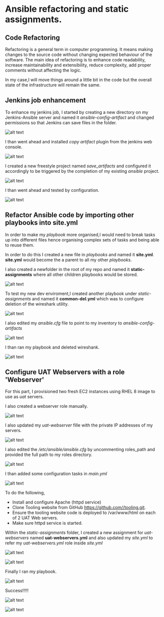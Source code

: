 # Ansible refactoring and static assignments. #

## Code Refactoring ##

Refactoring is a general term in computer programming. It means making changes to the source code without changing expected behaviour of the software. The main idea of refactoring is to enhance code readability, increase maintainability and extensibility, reduce complexity, add proper comments without affecting the logic.

In my case,I will move things around a little bit in the code but the overall state of the infrastructure will remain the same.

## Jenkins job enhancement ##

To enhance my jenkins job, I started by creating a new directory on my Jenkins-Ansible server and named it *ansible-config-artifact* and changed permissions so that Jenkins can save files in the folder.

![alt text](<images/1-created dir and changed permissions.png>)


I  than went ahead and installed *copy artifact* plugin from the jenkins web console.

![alt text](<images/2 - installed copy artifact.png>)

I created a new freestyle project named *save_artifacts* and configured it accordingly to be triggered by the completion of my existing *ansible* project.

![alt text](<images/3 -created new free style project.png>)


I than went ahead and tested by configuration.


![alt text](<images/4 -tested save -artifacts.png>)


## Refactor Ansible code by importing other playbooks into site.yml ##

In order to make my *playbook* more organised,I would need to break tasks up into different files hence organising complex sets of tasks and being able to reuse them.

In order to do this I created a new file in *playbooks* and named it **site.yml**. **site.yml** would become the a parent to all my other *playbooks*.

I also created a newfolder in the root of my repo and named it **static-assignments** where all other children playbooks would be stored.

![alt text](<images/4 -created site.yml and static-assi and moved common.yml.png>)


To test my new dev enviroment,I created another playbook under *static-assignments* and named it **common-del.yml** which was to configure deletion of the wireshark utility. 

![alt text](<images/5-updated site.yml.png>)

I also edited my *ansible.cfg* file to point to my inventory to *ansible-config-artifacts*

![alt text](<images/6-edited ansible.cfg file.png>)

I than ran my playbook and deleted wireshank.

![alt text](<images/7 -deleted wireshark.png>)

## Configure UAT Webservers with a role 'Webserver' ##

For this part, I provisioned two fresh EC2 instances using RHEL 8 image to use as *uat* servers.

I also created a webserver role manually.

![alt text](<images/9-created webserver roles maneully.png>)


I also updated my *uat-webserver* fille with the private IP addresses of my servers.

![alt text](<images/10 - updated uta.yml.png>)

I also edited the */etc/ansible/ansible.cfg* by uncommenting roles_path and provided the full path to my roles directory.

![alt text](<images/11-updated ansible cfg.png>)

I than added some configuration tasks in *main.yml* 

![alt text](<images/12- updated main.yml.png>)

To do the following,

- Install and configure Apache (httpd service)
- Clone Tooling website from GitHub https://github.com//tooling.git.
- Ensure the tooling website code is deployed to /var/www/html on each of 2 UAT Web servers.
- Make sure httpd service is started.

Within the *static-assignments* folder, I created a new assignment for *uat-webservers* named **uat-webservers.yml** and also updated my *site.yml* to refer my *uat-webservers.yml* role inside *site.yml*

![alt text](<images/13 -referenced webserver in static-assigment.png>)

![alt text](<images/14 -updated site.yml.png>)

Finally I ran my playbook.

![alt text](<images/15 -run playbook.png>)

Success!!!!!


![alt text](<images/16 - success.png>)



![alt text](<images/17 -sucess.png>)